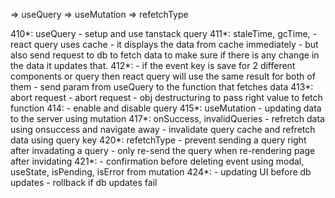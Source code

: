 => useQuery
=> useMutation
=> refetchType

410*: useQuery
    - setup and use tanstack query
411*: staleTime, gcTime,
    - react query uses cache
    - it displays the data from cache immediately
    - but also send request to db to fetch data to make sure 
      if there is any change in the data it updates that.
412*:
    - if the event key is save for 2 different components or query then react query will
      use the same result for both of them
    - send param from useQuery to the function that fetches data
413*: abort request
    - abort request 
    - obj destructuring to pass right value to fetch function
414:
    - enable and disable query
415*: useMutation
    - updating data to the server using mutation
417*: onSuccess, invalidQueries
    - refretch data using onsuccess and navigate away
    - invalidate query cache and refretch data using query key
420*: refetchType
    - prevent sending a query right after invadating a query
    - only re-send the query when re-rendering page after invidating
421*:
    - confirmation before deleting event using modal, useState, isPending, isError from mutation
424*:
    - updating UI before db updates 
    - rollback if db updates fail